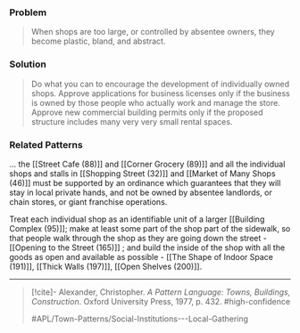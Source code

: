 ### Problem
>When shops are too large, or controlled by absentee owners, they become plastic, bland, and abstract.

### Solution
>Do what you can to encourage the development of individually owned shops. Approve applications for business licenses only if the business is owned by those people who actually work and manage the store. Approve new commercial building permits only if the proposed structure includes many very very small rental spaces.

### Related Patterns
... the [[Street Cafe (88)]] and [[Corner Grocery (89)]] and all the individual shops and stalls in [[Shopping Street (32)]] and [[Market of Many Shops (46)]] must be supported by an ordinance which guarantees that they will stay in local private hands, and not be owned by absentee landlords, or chain stores, or giant franchise operations.

Treat each individual shop as an identifiable unit of a larger [[Building Complex (95)]]; make at least some part of the shop part of the sidewalk, so that people walk through the shop as they are going down the street - [[Opening to the Street (165)]] ; and build the inside of the shop with all the goods as open and available as possible - [[The Shape of Indoor Space (191)]], [[Thick Walls (197)]], [[Open Shelves (200)]].

---

> [!cite]- Alexander, Christopher. _A Pattern Language: Towns, Buildings, Construction_. Oxford University Press, 1977, p. 432.
> #high-confidence
>
> #APL/Town-Patterns/Social-Institutions---Local-Gathering
